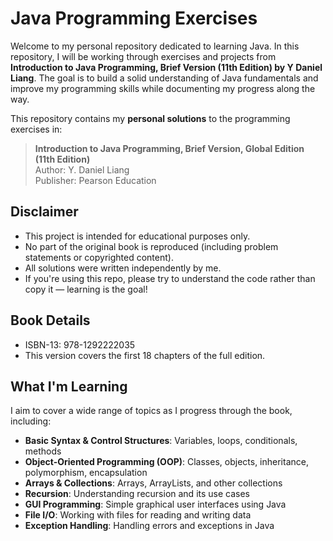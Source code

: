 # Java Programming Exercises

Welcome to my personal repository dedicated to learning Java. In this repository, I will be working through exercises and projects from **Introduction to Java Programming, Brief Version (11th Edition) by Y Daniel Liang**. The goal is to build a solid understanding of Java fundamentals and improve my programming skills while documenting my progress along the way.

This repository contains my **personal solutions** to the programming exercises in:

> **Introduction to Java Programming, Brief Version, Global Edition (11th Edition)**  
> Author: Y. Daniel Liang  
> Publisher: Pearson Education

## Disclaimer

- This project is intended for educational purposes only.
- No part of the original book is reproduced (including problem statements or copyrighted content).
- All solutions were written independently by me.
- If you're using this repo, please try to understand the code rather than copy it — learning is the goal!

## Book Details

- ISBN-13: 978-1292222035
- This version covers the first 18 chapters of the full edition.

## What I'm Learning
I aim to cover a wide range of topics as I progress through the book, including:

- **Basic Syntax & Control Structures**: Variables, loops, conditionals, methods
- **Object-Oriented Programming (OOP)**: Classes, objects, inheritance, polymorphism, encapsulation
- **Arrays & Collections**: Arrays, ArrayLists, and other collections
- **Recursion**: Understanding recursion and its use cases
- **GUI Programming**: Simple graphical user interfaces using Java
- **File I/O**: Working with files for reading and writing data
- **Exception Handling**: Handling errors and exceptions in Java


